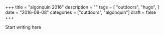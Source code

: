 +++
title = "algonquin 2016"
description = ""
tags = [
    "outdoors",
    "hugo",
]
date = "2016-08-08"
categories = ["outdoors",
              "algonquin"]
draft = false
+++

Start writing here
